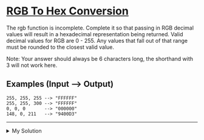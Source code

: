 # [RGB To Hex Conversion](https://www.codewars.com/kata/513e08acc600c94f01000001)

The rgb function is incomplete. Complete it so that passing in RGB decimal values will result in a hexadecimal
representation being returned. Valid decimal values for RGB are 0 - 255. Any values that fall out of that range must be
rounded to the closest valid value.

Note: Your answer should always be 6 characters long, the shorthand with 3 will not work here.

## Examples (Input --> Output)

```
255, 255, 255 --> "FFFFFF"
255, 255, 300 --> "FFFFFF"
0, 0, 0       --> "000000"
148, 0, 211   --> "9400D3"
```

---

<details><summary>My Solution</summary>

```js
const rgb = (r, g, b) => {
  return convert(r) + convert(g) + convert(b)
}

const convert = n => {
  if (n <= 0) return '00'
  if (n >= 255) return 'FF'
  return n.toString(16).padStart(2, '0').toUpperCase()
}
```

</details>
